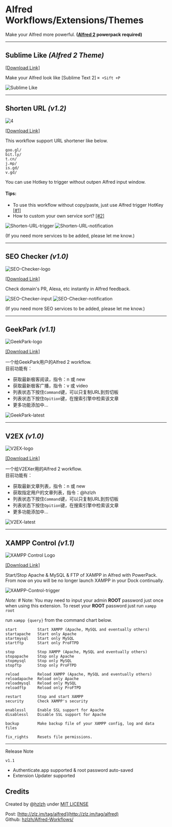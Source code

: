 # Alfred Workflows/Extensions/Themes

Make your Alfred more powerful. **([Alfred 2] powerpack required)**  

* * *

## Sublime Like *(Alfred 2 Theme)*
[\[Download Link\]][9]

Make your Alfred look like [Sublime Text 2] `⌘ +Sift +P`

![Sublime Like][10]

* * *

## Shorten URL *(v1.2)*
![4]

[\[Download Link\]][8]    

This workflow support URL shortener like below.  


    goo.gl/
    bit.ly/
    t.cn/
    j.mp/
    is.gd/
    v.gd/
    
You can use Hotkey to trigger without outpen Alfred input window.

#### Tips:

* To use this workflow without copy/paste, just use Alfred trigger HotKey [\[#1\]](https://github.com/hzlzh/Alfred-Workflows/issues/1)  
* How to custom your own service sort? [\[#2\]](https://github.com/hzlzh/Alfred-Workflows/issues/2)  

 
![Shorten-URL-trigger][5]
![Shorten-URL-notification][6]

(If you need more services to be added, please let me know.)

* * *

## SEO Checker *(v1.0)*

![SEO-Checker-logo]

[\[Download Link\]][SEO-Checker.alfredworkflow]    

Check domain's PR, Alexa, etc instantly in Alfred feedback.

![SEO-Checker-input]
![SEO-Checker-notification]

(If you need more SEO services to be added, please let me know.)  

* * *

## GeekPark *(v1.1)*

![GeekPark-logo]

[\[Download Link\]][GeekPark.alfredworkflow]

一个给GeekPark用户的Alfred 2 workflow.  
目前功能有：

* 获取最新极客阅读，指令：n 或 new
* 获取最新极客广播，指令：v 或 video
* 列表状态下按住`Command`键，可以只复制URL到剪切板
* 列表状态下按住`Opition`键，在搜索引擎中检索该文章
* 更多功能添加中...
	
![GeekPark-latest]

* * *

## V2EX *(v1.0)*

![V2EX-logo]

[\[Download Link\]][V2EX.alfredworkflow]

一个给V2EXer用的Alfred 2 workflow.  
目前功能有：

* 获取最新文章列表，指令：n 或 new
* 获取指定用户的文章列表，指令：@hzlzh
* 列表状态下按住`Command`键，可以只复制URL到剪切板
* 列表状态下按住`Opition`键，在搜索引擎中检索该文章
* 更多功能添加中...
	
![V2EX-latest]

* * *

## XAMPP Control *(v1.1)*
![XAMPP Control Logo]

[\[Download Link\]][XAMPP-Control.alfredextension]

Start/Stop Apache & MySQL & FTP of XAMPP in Alfred with PowerPack. From now on you will be no longer launch XAMPP in your Dock continually.

![XAMPP-Control-trigger]

*Note:* # Note: You may need to input your admin **ROOT** password just once when using this extension. To reset your **ROOT** password just run `xampp root`

run `xampp {query}` from the command chart below.

    start         Start XAMPP (Apache, MySQL and eventually others)
    startapache   Start only Apache
    startmysql    Start only MySQL
    startftp      Start only ProFTPD
    
    stop          Stop XAMPP (Apache, MySQL and eventually others)
    stopapache    Stop only Apache
    stopmysql     Stop only MySQL
    stopftp       Stop only ProFTPD
    
    reload        Reload XAMPP (Apache, MySQL and eventually others)
    reloadapache  Reload only Apache
    reloadmysql   Reload only MySQL
    reloadftp     Reload only ProFTPD
    
    restart       Stop and start XAMPP
    security      Check XAMPP's security
    
    enablessl     Enable SSL support for Apache
    disablessl    Disable SSL support for Apache
    
    backup        Make backup file of your XAMPP config, log and data files
    
    fix_rights    Resets file permissions.
    

* * *

Release Note

`v1.1`

* Authenticate.app supported & root password auto-saved
* Extension Updater supported

## Credits
Created by @[hzlzh](https://twitter.com/hzlzh 'Contact me on Twitter') under [MIT LICENSE](http://rem.mit-license.org/) 

Post: [http://zlz.im/tag/alfred](http://zlz.im/tag/alfred)  
Github: [hzlzh/Alfred-Workflows/](https://github.com/hzlzh/Alfred-Workflows/)


[XAMPP Control Logo]: https://github.com/hzlzh/Alfred-Workflows/raw/master/Downloads/extra/XAMPP-Control-icon.png "XAMPP Control for Alfred Logo"
[XAMPP-Control.alfredextension]: https://github.com/hzlzh/Alfred-Workflows/raw/master/Downloads/XAMPP-Control.alfredextension "XAMPP Control Download Link"
[XAMPP-Control-trigger]: https://github.com/hzlzh/Alfred-Workflows/raw/master/Downloads/extra/XAMPP-Control-trigger.png "XAMPP Control for Alfred Screenshot"
[4]: https://github.com/hzlzh/Alfred-Workflows/raw/master/Downloads/extra/Shorten-URL-icon.png
[5]: https://github.com/hzlzh/Alfred-Workflows/raw/master/Downloads/extra/Shorten-URL-trigger.png
[6]: https://github.com/hzlzh/Alfred-Workflows/raw/master/Downloads/extra/Shorten-URL-notification.png
[7]: https://github.com/hzlzh/Alfred-Workflows/raw/master/Downloads/extra/Shorten-URL-workflow.png
[8]: https://github.com/hzlzh/Alfred-Workflows/raw/master/Downloads/Shorten-URL.alfredworkflow "Download Shorten-URL.alfredworkflow"
[9]: https://github.com/hzlzh/Alfred-Workflows/raw/master/Downloads/Sublime-Like.alfredappearance
[10]: https://github.com/hzlzh/Alfred-Workflows/raw/master/Downloads/extra/Sublime-like.png
[SEO-Checker-logo]: https://github.com/hzlzh/Alfred-Workflows/raw/master/Downloads/extra/SEO-Checker-logo.png
[SEO-Checker.alfredworkflow]: https://github.com/hzlzh/Alfred-Workflows/raw/master/Downloads/SEO-Checker.alfredworkflow
[SEO-Checker-input]: https://github.com/hzlzh/Alfred-Workflows/raw/master/Downloads/extra/SEO-Checker-input.png
[SEO-Checker-notification]: https://github.com/hzlzh/Alfred-Workflows/raw/master/Downloads/extra/SEO-Checker-notification.png
[V2EX-logo]: https://github.com/hzlzh/Alfred-Workflows/raw/master/Downloads/extra/V2EX-logo.png
[V2EX-latest]: https://github.com/hzlzh/Alfred-Workflows/raw/master/Downloads/extra/V2EX-latest.png
[V2EX.alfredworkflow]: https://github.com/hzlzh/Alfred-Workflows/raw/master/Downloads/V2EX.alfredworkflow
 [GeekPark-logo]: https://github.com/hzlzh/Alfred-Workflows/raw/master/Downloads/extra/GeekPark-logo.png
 [GeekPark.alfredworkflow]: https://github.com/hzlzh/Alfred-Workflows/raw/master/Downloads/GeekPark.alfredworkflow
 [GeekPark-latest]: https://github.com/hzlzh/Alfred-Workflows/raw/master/Downloads/extra/GeekPark-screenshot.png

 
[Alfred 2]: http://www.alfredapp.com/